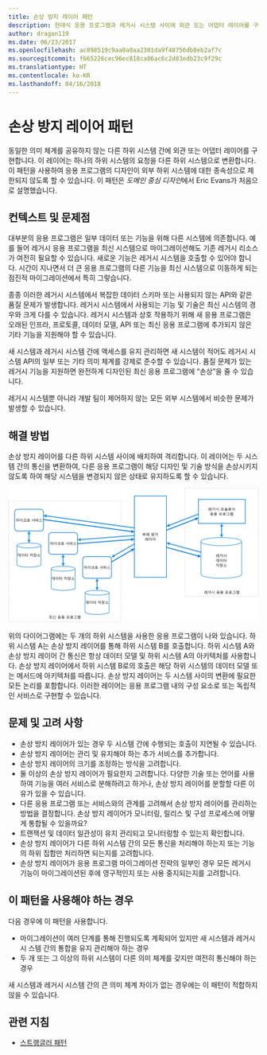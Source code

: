 ```yaml
---
title: 손상 방지 레이어 패턴
description: 현대식 응용 프로그램과 레거시 시스템 사이에 외관 또는 어댑터 레이어를 구현합니다.
author: dragon119
ms.date: 06/23/2017
ms.openlocfilehash: ac898519c9aa0a0aa2301da9f48756db0eb2af7c
ms.sourcegitcommit: f665226cec96ec818ca06ac6c2d83edb23c9f29c
ms.translationtype: HT
ms.contentlocale: ko-KR
ms.lasthandoff: 04/16/2018
---
```

# <a name="anti-corruption-layer-pattern"></a>손상 방지 레이어 패턴

동일한 의미 체계를 공유하지 않는 다른 하위 시스템 간에 외관 또는 어댑터 레이어를 구현합니다. 이 레이어는 하나의 하위 시스템의 요청을 다른 하위 시스템으로 변환합니다. 이 패턴을 사용하여 응용 프로그램의 디자인이 외부 하위 시스템에 대한 종속성으로 제한되지 않도록 할 수 있습니다. 이 패턴은 *도메인 중심 디자인*에서 Eric Evans가 처음으로 설명했습니다.

## <a name="context-and-problem"></a>컨텍스트 및 문제점

대부분의 응용 프로그램은 일부 데이터 또는 기능을 위해 다른 시스템에 의존합니다. 예를 들어 레거시 응용 프로그램을 최신 시스템으로 마이그레이션해도 기존 레거시 리소스가 여전히 필요할 수 있습니다. 새로운 기능은 레거시 시스템을 호출할 수 있어야 합니다. 시간이 지나면서 더 큰 응용 프로그램의 다른 기능을 최신 시스템으로 이동하게 되는 점진적 마이그레이션에서 특히 그렇습니다.

종종 이러한 레거시 시스템에서 복잡한 데이터 스키마 또는 사용되지 않는 API와 같은 품질 문제가 발생합니다. 레거시 시스템에서 사용되는 기능 및 기술은 최신 시스템의 경우와 크게 다를 수 있습니다. 레거시 시스템과 상호 작용하기 위해 새 응용 프로그램은 오래된 인프라, 프로토콜, 데이터 모델, API 또는 최신 응용 프로그램에 추가되지 않은 기타 기능을 지원해야 할 수 있습니다.

새 시스템과 레거시 시스템 간에 액세스를 유지 관리하면 새 시스템이 적어도 레거시 시스템 API의 일부 또는 기타 의미 체계를 강제로 준수할 수 있습니다. 품질 문제가 있는 레거시 기능을 지원하면 완전하게 디자인된 최신 응용 프로그램에 “손상”을 줄 수 있습니다. 

레거시 시스템뿐 아니라 개발 팀이 제어하지 않는 모든 외부 시스템에서 비슷한 문제가 발생할 수 있습니다. 

## <a name="solution"></a>해결 방법

손상 방지 레이어를 다른 하위 시스템 사이에 배치하여 격리합니다. 이 레이어는 두 시스템 간의 통신을 변환하여, 다른 응용 프로그램이 해당 디자인 및 기술 방식을 손상시키지 않도록 하여 해당 시스템을 변경되지 않은 상태로 유지하도록 할 수 있습니다.

![](./_images/anti-corruption-layer.png) 

위의 다이어그램에는 두 개의 하위 시스템을 사용한 응용 프로그램이 나와 있습니다. 하위 시스템 A는 손상 방지 레이어를 통해 하위 시스템 B를 호출합니다. 하위 시스템 A와 손상 방지 레이어 간 통신은 항상 데이터 모델 및 하위 시스템 A의 아키텍처를 사용합니다. 손상 방지 레이어에서 하위 시스템 B로의 호출은 해당 하위 시스템의 데이터 모델 또는 메서드에 아키텍처를 따릅니다. 손상 방지 레이어는 두 시스템 사이의 변환에 필요한 모든 논리를 포함합니다. 이러한 레이어는 응용 프로그램 내의 구성 요소로 또는 독립적인 서비스로 구현할 수 있습니다.

## <a name="issues-and-considerations"></a>문제 및 고려 사항

- 손상 방지 레이어가 있는 경우 두 시스템 간에 수행되는 호출이 지연될 수 있습니다.
- 손상 방지 레이어는 관리 및 유지해야 하는 추가 서비스를 추가합니다.
- 손상 방지 레이어의 크기를 조정하는 방식을 고려합니다.
- 둘 이상의 손상 방지 레이어가 필요한지 고려합니다. 다양한 기술 또는 언어를 사용하여 기능을 여러 서비스로 분해하려고 하거나, 손상 방지 레이어를 분할할 다른 이유가 있을 수 있습니다.
- 다른 응용 프로그램 또는 서비스와의 관계를 고려해서 손상 방지 레이어를 관리하는 방법을 결정합니다. 손상 방지 레이어가 모니터링, 릴리스 및 구성 프로세스에 어떻게 통합될 수 있을까요?
- 트랜잭션 및 데이터 일관성이 유지 관리되고 모니터링할 수 있는지 확인합니다.
- 손상 방지 레이어가 다른 하위 시스템 간의 모든 통신을 처리해야 하는지 또는 기능의 하위 집합만 처리하면 되는지를 고려합니다. 
- 손상 방지 레이어가 응용 프로그램 마이그레이션 전략의 일부인 경우 모든 레거시 기능이 마이그레이션된 후에 영구적인지 또는 사용 중지되는지를 고려합니다.

## <a name="when-to-use-this-pattern"></a>이 패턴을 사용해야 하는 경우

다음 경우에 이 패턴을 사용합니다.

- 마이그레이션이 여러 단계를 통해 진행되도록 계획되어 있지만 새 시스템과 레거시시 스템 간의 통합을 유지 관리해야 하는 경우
- 두 개 또는 그 이상의 하위 시스템이 다른 의미 체계를 갖지만 여전히 통신해야 하는 경우 

새 시스템과 레거시 시스템 간의 큰 의미 체계 차이가 없는 경우에는 이 패턴이 적합하지 않을 수 있습니다. 

## <a name="related-guidance"></a>관련 지침

- [스트랭글러 패턴](./strangler.md)
